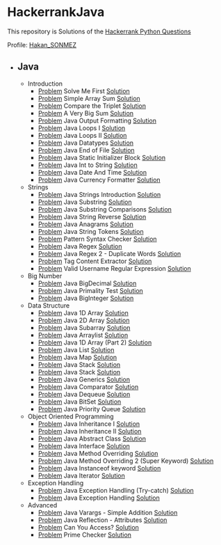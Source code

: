 # HackerrankJava

This repository is Solutions of the [Hackerrank Python Questions](https://www.hackerrank.com/domains/java)

Profile: [Hakan_SONMEZ](https://www.hackerrank.com/Hakan_SONMEZ)<br>

- ## Java
    - Introduction
      - [Problem](https://www.hackerrank.com/challenges/welcome-to-java/problem) Solve Me First [Solution](https://github.com/sonmez-hakan/hackerrank-java/blob/master/src/Introduction/WelcomeToJava.java)
      - [Problem](https://www.hackerrank.com/challenges/java-stdin-and-stdout-1/problem) Simple Array Sum [Solution](https://github.com/sonmez-hakan/hackerrank-java/blob/master/src/Introduction/JavaStdinAndStdoutI.java)
      - [Problem](https://www.hackerrank.com/challenges/java-if-else/problem) Compare the Triplet [Solution](https://github.com/sonmez-hakan/hackerrank-java/blob/master/src/Introduction/JavaIfElse.java)
      - [Problem](https://www.hackerrank.com/challenges/java-stdin-stdout/problem) A Very Big Sum [Solution](https://github.com/sonmez-hakan/hackerrank-java/blob/master/src/Introduction/JavaStdinAndStdoutII.java)
      - [Problem](https://www.hackerrank.com/challenges/java-output-formatting/problem) Java Output Formatting [Solution](https://github.com/sonmez-hakan/hackerrank-java/blob/master/src/Introduction/JavaOutputFormatting.java)
      - [Problem](https://www.hackerrank.com/challenges/java-loops-i/problem) Java Loops I [Solution](https://github.com/sonmez-hakan/hackerrank-java/blob/master/src/Introduction/JavaLoopsI.java)
      - [Problem](https://www.hackerrank.com/challenges/java-loops-ii/problem) Java Loops II [Solution](https://github.com/sonmez-hakan/hackerrank-java/blob/master/src/Introduction/JavaLoopsII.java)
      - [Problem](https://www.hackerrank.com/challenges/java-datatypes/problem) Java Datatypes [Solution](https://github.com/sonmez-hakan/hackerrank-java/blob/master/src/Introduction/JavaDataTypes.java)
      - [Problem](https://www.hackerrank.com/challenges/java-end-of-file/problem) Java End of File [Solution](https://github.com/sonmez-hakan/hackerrank-java/blob/master/src/Introduction/JavaEndOfFile.java)
      - [Problem](https://www.hackerrank.com/challenges/java-static-initializer-block/problem) Java Static Initializer Block [Solution](https://github.com/sonmez-hakan/hackerrank-java/blob/master/src/Introduction/JavaStaticInitializerBlock.java)
      - [Problem](https://www.hackerrank.com/challenges/java-int-to-string/problem) Java Int to String [Solution](https://github.com/sonmez-hakan/hackerrank-java/blob/master/src/Introduction/JavaIntToString.java)
      - [Problem](https://www.hackerrank.com/challenges/java-date-and-time/problem) Java Date And Time [Solution](https://github.com/sonmez-hakan/hackerrank-java/blob/master/src/Introduction/JavaDateAndTime.java)
      - [Problem](https://www.hackerrank.com/challenges/java-currency-formatter/problem) Java Currency Formatter [Solution](https://github.com/sonmez-hakan/hackerrank-java/blob/master/src/Introduction/JavaCurrencyFormatter.java)
    - Strings
      - [Problem](https://www.hackerrank.com/challenges/java-strings-introduction/problem) Java Strings Introduction [Solution](https://github.com/sonmez-hakan/hackerrank-java/blob/master/src/Strings/JavaStringsIntroduction.java)
      - [Problem](https://www.hackerrank.com/challenges/java-substring/problem) Java Substring [Solution](https://github.com/sonmez-hakan/hackerrank-java/blob/master/src/Strings/JavaSubstring.java)
      - [Problem](https://www.hackerrank.com/challenges/java-string-compare/problem) Java Substring Comparisons [Solution](https://github.com/sonmez-hakan/hackerrank-java/blob/master/src/Strings/JavaSubstringCompare.java)
      - [Problem](https://www.hackerrank.com/challenges/java-string-reverse/problem) Java String Reverse [Solution](https://github.com/sonmez-hakan/hackerrank-java/blob/master/src/Strings/JavaSubstringReverse.java)
      - [Problem](https://www.hackerrank.com/challenges/java-anagrams/problem) Java Anagrams [Solution](https://github.com/sonmez-hakan/hackerrank-java/blob/master/src/Strings/JavaAnagrams.java)
      - [Problem](https://www.hackerrank.com/challenges/java-string-tokens/problem) Java String Tokens [Solution](https://github.com/sonmez-hakan/hackerrank-java/blob/master/src/Strings/JavaStringTokens.java)
      - [Problem](https://www.hackerrank.com/challenges/pattern-syntax-checker/problem) Pattern Syntax Checker [Solution](https://github.com/sonmez-hakan/hackerrank-java/blob/master/src/Strings/PatternSyntaxChecker.java)
      - [Problem](https://www.hackerrank.com/challenges/java-regex/problem) Java Regex [Solution](https://github.com/sonmez-hakan/hackerrank-java/blob/master/src/Strings/JavaRegex.java)
      - [Problem](https://www.hackerrank.com/challenges/duplicate-words/problem) Java Regex 2 - Duplicate Words [Solution](https://github.com/sonmez-hakan/hackerrank-java/blob/master/src/Strings/DuplicateWords.java)
      - [Problem](https://www.hackerrank.com/challenges/tag-content-extractor/problem) Tag Content Extractor [Solution](https://github.com/sonmez-hakan/hackerrank-java/blob/master/src/Strings/TagContentExtractor.java)
      - [Problem](https://www.hackerrank.com/challenges/valid-username-checker/problem) Valid Username Regular Expression [Solution](https://github.com/sonmez-hakan/hackerrank-java/blob/master/src/Strings/ValidUsernameRegularExpression.java)
    - Big Number
      - [Problem](https://www.hackerrank.com/challenges/valid-username-checker/problem) Java BigDecimal [Solution](https://github.com/sonmez-hakan/hackerrank-java/blob/master/src/BigNumber/JavaBigDecimal.java)
      - [Problem](https://www.hackerrank.com/challenges/java-primality-test/problem) Java Primality Test [Solution](https://github.com/sonmez-hakan/hackerrank-java/blob/master/src/BigNumber/JavaPrimalityTest.java)
      - [Problem](https://www.hackerrank.com/challenges/java-biginteger/problem) Java BigInteger [Solution](https://github.com/sonmez-hakan/hackerrank-java/blob/master/src/BigNumber/JavaBigInteger.java)
    - Data Structure
      - [Problem](https://www.hackerrank.com/challenges/java-1d-array-introduction/problem) Java 1D Array [Solution](https://github.com/sonmez-hakan/hackerrank-java/blob/master/src/DataStructure/Java1DArray.java)
      - [Problem](https://www.hackerrank.com/challenges/java-2d-array/problem) Java 2D Array [Solution](https://github.com/sonmez-hakan/hackerrank-java/blob/master/src/DataStructure/Java2DArray.java)
      - [Problem](https://www.hackerrank.com/challenges/java-negative-subarray/problem) Java Subarray [Solution](https://github.com/sonmez-hakan/hackerrank-java/blob/master/src/DataStructure/JavaSubarray.java)
      - [Problem](https://www.hackerrank.com/challenges/java-arraylist/problem) Java Arraylist [Solution](https://github.com/sonmez-hakan/hackerrank-java/blob/master/src/DataStructure/JavaArraylist.java)
      - [Problem](https://www.hackerrank.com/challenges/java-1d-array/problem) Java 1D Array (Part 2) [Solution](https://github.com/sonmez-hakan/hackerrank-java/blob/master/src/DataStructure/Java1DArrayPart2.java)
      - [Problem](https://www.hackerrank.com/challenges/java-list/problem) Java List [Solution](https://github.com/sonmez-hakan/hackerrank-java/blob/master/src/DataStructure/JavaList.java)
      - [Problem](https://www.hackerrank.com/challenges/phone-book/problem) Java Map [Solution](https://github.com/sonmez-hakan/hackerrank-java/blob/master/src/DataStructure/JavaMap.java)
      - [Problem](https://www.hackerrank.com/challenges/java-stack/problem) Java Stack [Solution](https://github.com/sonmez-hakan/hackerrank-java/blob/master/src/DataStructure/JavaStack.java)
      - [Problem](https://www.hackerrank.com/challenges/java-hashset/problem) Java Stack [Solution](https://github.com/sonmez-hakan/hackerrank-java/blob/master/src/DataStructure/JavaHashset.java)
      - [Problem](https://www.hackerrank.com/challenges/java-generics/problem) Java Generics [Solution](https://github.com/sonmez-hakan/hackerrank-java/blob/master/src/DataStructure/JavaGenerics.java)
      - [Problem](https://www.hackerrank.com/challenges/java-comparator/problem) Java Comparator [Solution](https://github.com/sonmez-hakan/hackerrank-java/blob/master/src/DataStructure/JavaComparator.java)
      - [Problem](https://www.hackerrank.com/challenges/java-dequeue/problem) Java Dequeue [Solution](https://github.com/sonmez-hakan/hackerrank-java/blob/master/src/DataStructure/JavaDequeue.java)
      - [Problem](https://www.hackerrank.com/challenges/java-bitset/problem) Java BitSet [Solution](https://github.com/sonmez-hakan/hackerrank-java/blob/master/src/DataStructure/JavaBitSet.java)
      - [Problem](https://www.hackerrank.com/challenges/java-priority-queue/problem) Java Priority Queue [Solution](https://github.com/sonmez-hakan/hackerrank-java/blob/master/src/DataStructure/JavaPriorityQueue.java)
    - Object Oriented Programming
      - [Problem](https://www.hackerrank.com/challenges/java-inheritance-1/problem) Java Inheritance I [Solution](https://github.com/sonmez-hakan/HackerRank/blob/master/src/ObjectOrientedProgramming/JavaInheritanceI.java)
      - [Problem](https://www.hackerrank.com/challenges/java-inheritance-2/problem) Java Inheritance II [Solution](https://github.com/sonmez-hakan/HackerRank/blob/master/src/ObjectOrientedProgramming/JavaInheritanceII.java)
      - [Problem](https://www.hackerrank.com/challenges/java-abstract-class/problem) Java Abstract Class [Solution](https://github.com/sonmez-hakan/HackerRank/blob/master/src/ObjectOrientedProgramming/JavaAbstractClass.java)
      - [Problem](https://www.hackerrank.com/challenges/java-abstract-class/problem) Java Interface [Solution](https://github.com/sonmez-hakan/HackerRank/blob/master/src/ObjectOrientedProgramming/JavaInterface.java)
      - [Problem](https://www.hackerrank.com/challenges/java-method-overriding/problem) Java Method Overriding [Solution](https://github.com/sonmez-hakan/HackerRank/blob/master/src/ObjectOrientedProgramming/JavaMethodOverriding.java)
      - [Problem](https://www.hackerrank.com/challenges/java-method-overriding-2-super-keyword/problem) Java Method Overriding 2 (Super Keyword) [Solution](https://github.com/sonmez-hakan/HackerRank/blob/master/src/ObjectOrientedProgramming/JavaMethodOverriding2SuperKeyword.java)
      - [Problem](https://www.hackerrank.com/challenges/java-instanceof-keyword/problem) Java Instanceof keyword [Solution](https://github.com/sonmez-hakan/HackerRank/blob/master/src/ObjectOrientedProgramming/JavaInstanceofKeyword.java)
      - [Problem](https://www.hackerrank.com/challenges/java-iterator/problem) Java Iterator [Solution](https://github.com/sonmez-hakan/HackerRank/blob/master/src/ObjectOrientedProgramming/JavaIterator.java)
    - Exception Handling
      - [Problem](https://www.hackerrank.com/challenges/java-exception-handling-try-catch/problem) Java Exception Handling (Try-catch) [Solution](https://github.com/sonmez-hakan/HackerRank/blob/master/src/ExceptionHandling/JavaExceptionHandlingTryCatch.java)
      - [Problem](https://www.hackerrank.com/challenges/java-exception-handling/problem) Java Exception Handling [Solution](https://github.com/sonmez-hakan/HackerRank/blob/master/src/ExceptionHandling/JavaExceptionHandling.java)
    - Advanced
      - [Problem](https://www.hackerrank.com/challenges/simple-addition-varargs/problem) Java Varargs - Simple Addition [Solution](https://github.com/sonmez-hakan/HackerRank/blob/master/src/Advanced/JavaVarargsSimpleAddition.java)
      - [Problem](https://www.hackerrank.com/challenges/java-reflection-attributes/problem) Java Reflection - Attributes [Solution](https://github.com/sonmez-hakan/HackerRank/blob/master/src/Advanced/JavaReflectionAttributes.java)
      - [Problem](https://www.hackerrank.com/challenges/can-you-access/problem) Can You Access? [Solution](https://github.com/sonmez-hakan/HackerRank/blob/master/src/Advanced/CanYouAccess.java)
      - [Problem](https://www.hackerrank.com/challenges/prime-checker/problem) Prime Checker [Solution](https://github.com/sonmez-hakan/HackerRank/blob/master/src/Advanced/PrimeChecker.java)